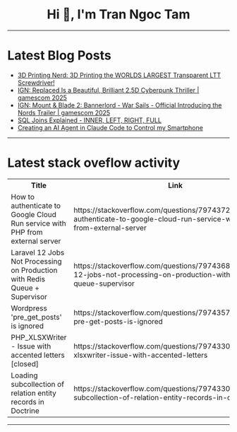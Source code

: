<h1 align="center">Hi 👋, I'm Tran Ngoc Tam</h1>

---

# Latest Blog Posts 
<!-- BLOG-POST-LIST:START -->
- [3D Printing Nerd: 3D Printing the WORLDS LARGEST Transparent LTT Screwdriver!](https://dev.to/maker_youtube/3d-printing-nerd-3d-printing-the-worlds-largest-transparent-ltt-screwdriver-243m)
- [IGN: Replaced Is a Beautiful, Brilliant 2.5D Cyberpunk Thriller | gamescom 2025](https://dev.to/gg_news/ign-replaced-is-a-beautiful-brilliant-25d-cyberpunk-thriller-gamescom-2025-2b3h)
- [IGN: Mount &amp; Blade 2: Bannerlord - War Sails - Official Introducing the Nords Trailer | gamescom 2025](https://dev.to/gg_news/ign-mount-blade-2-bannerlord-war-sails-official-introducing-the-nords-trailer-gamescom-1oc7)
- [SQL Joins Explained - INNER, LEFT, RIGHT, FULL](https://dev.to/roxana_haidiner/sql-joins-explained-inner-left-right-full-1ofc)
- [Creating an AI Agent in Claude Code to Control my Smartphone](https://dev.to/tiagodanin/creating-an-ai-agent-in-claude-code-to-control-my-smartphone-1e3e)
<!-- BLOG-POST-LIST:END -->

---

# Latest stack oveflow activity
<table>
  <tr><th>Title</th><th>Link</th></tr>
  <!-- STACKOVERFLOW:START --><tr><td>How to authenticate to Google Cloud Run service with PHP from external server</td><td>https://stackoverflow.com/questions/79743726/how-to-authenticate-to-google-cloud-run-service-with-php-from-external-server</td></tr><tr><td>Laravel 12 Jobs Not Processing on Production with Redis Queue + Supervisor</td><td>https://stackoverflow.com/questions/79743688/laravel-12-jobs-not-processing-on-production-with-redis-queue-supervisor</td></tr><tr><td>Wordpress &#39;pre_get_posts&#39; is ignored</td><td>https://stackoverflow.com/questions/79743577/wordpress-pre-get-posts-is-ignored</td></tr><tr><td>PHP_XLSXWriter - Issue with accented letters [closed]</td><td>https://stackoverflow.com/questions/79743306/php-xlsxwriter-issue-with-accented-letters</td></tr><tr><td>Loading subcollection of relation entity records in Doctrine</td><td>https://stackoverflow.com/questions/79743301/loading-subcollection-of-relation-entity-records-in-doctrine</td></tr><!-- STACKOVERFLOW:END -->
</table>

---



